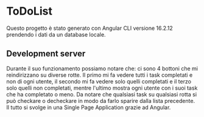 # ToDoList

Questo progetto è stato generato con Angular CLI versione 16.2.12 prendendo i dati da un database locale.

## Development server

Durante il suo funzionamento possiamo notare che: ci sono 4 bottoni che mi reindirizzano su diverse rotte.
Il primo mi fa vedere tutti i task completati e non di ogni utente,
il secondo mi fa vedere solo quelli completati e il terzo solo quelli non completati, mentre l'ultimo mostra ogni utente con i suoi task che ha completato o meno. Da notare che qualsiasi task su qualsiasi rotta si può checkare o decheckare in modo da farlo sparire dalla lista precedente. Il tutto si svolge in una Single Page Application grazie ad Angular.


